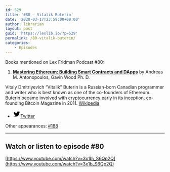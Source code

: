 ```yaml
---
id: 529
title: '#80 – Vitalik Buterin'
date: '2020-03-17T23:59:00+00:00'
author: librarian
layout: post
guid: 'https://lexlib.io/?p=529'
permalink: /80-vitalik-buterin/
categories:
    - Episodes
---
```


Books mentioned on Lex Fridman Podcast #80:

1. [**Mastering Ethereum: Building Smart Contracts and DApps**](https://amzn.to/3TVrjKP) by Andreas M. Antonopoulos, Gavin Wood Ph. D.

Vitaly Dmitriyevich “Vitalik” Buterin is a Russian-born Canadian programmer and writer who is best known as one of the co-founders of Ethereum. Buterin became involved with cryptocurrency early in its inception, co-founding Bitcoin Magazine in 2011. [Wikipedia](https://en.wikipedia.org/wiki/Vitalik_Buterin)

- [<svg aria-hidden="true" focusable="false" height="24" version="1.1" viewbox="0 0 24 24" width="24" xmlns="http://www.w3.org/2000/svg"><path d="M22.23,5.924c-0.736,0.326-1.527,0.547-2.357,0.646c0.847-0.508,1.498-1.312,1.804-2.27 c-0.793,0.47-1.671,0.812-2.606,0.996C18.324,4.498,17.257,4,16.077,4c-2.266,0-4.103,1.837-4.103,4.103 c0,0.322,0.036,0.635,0.106,0.935C8.67,8.867,5.647,7.234,3.623,4.751C3.27,5.357,3.067,6.062,3.067,6.814 c0,1.424,0.724,2.679,1.825,3.415c-0.673-0.021-1.305-0.206-1.859-0.513c0,0.017,0,0.034,0,0.052c0,1.988,1.414,3.647,3.292,4.023 c-0.344,0.094-0.707,0.144-1.081,0.144c-0.264,0-0.521-0.026-0.772-0.074c0.522,1.63,2.038,2.816,3.833,2.85 c-1.404,1.1-3.174,1.756-5.096,1.756c-0.331,0-0.658-0.019-0.979-0.057c1.816,1.164,3.973,1.843,6.29,1.843 c7.547,0,11.675-6.252,11.675-11.675c0-0.178-0.004-0.355-0.012-0.531C20.985,7.47,21.68,6.747,22.23,5.924z"></path></svg><span class="wp-block-social-link-label screen-reader-text">Twitter</span>](https://twitter.com/vitalikbuterin)

Other appearances: [\#188](/188-vitalik-buterin/)

- - - - - -

## Watch or listen to episode #80

[https://www.youtube.com/watch?v=3x1b\_S6Qp2Q](https://www.youtube.com/watch?v=3x1b_S6Qp2Q)